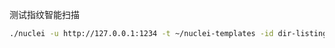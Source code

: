 
测试指纹智能扫描

```bash
./nuclei -u http://127.0.0.1:1234 -t ~/nuclei-templates -id dir-listing -duc -as -max-host-error 1000     
```